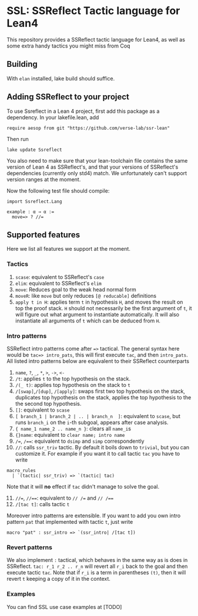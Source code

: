 # SSL: SSReflect Tactic language for Lean4

This repository provides a SSReflect tactic language for Lean4, as well as some extra handy tactics you might miss from Coq

## Building 

With `elan` installed, lake build should suffice.

## Adding SSReflect to your project

To use Ssreflect in a Lean 4 project, first add this package as a dependency. In your lakefile.lean, add

```lean
require aesop from git "https://github.com/verse-lab/ssr-lean"
```

Then run 

```
lake update Ssreflect
```

You also need to make sure that your lean-toolchain file contains the same version of Lean 4 as SSReflect's, and that your versions of SSReflect's dependencies (currently only std4) match. We unfortunately can't support version ranges at the moment.

Now the following test file should compile:

```lean
import Ssreflect.Lang

example : α → α :=
  move=> ? //=
```


## Supported features

Here we list all features we support at the moment.

### Tactics

1. `scase`: equivalent to SSReflect's `case`
2. `elim`: equivalent to SSReflect's `elim`
3. `move`:  Reduces goal to the weak head normal form
4. `moveR`: like `move` but only reduces `[@ reducable]` definitions
5. `apply t in H`: applies term `t` in hypothesis `H`, and moves the result on top the proof stack. `H` should not necessarily be the first argument of `t`, it will figure out what argument to instantiate automatically. It will also instantiate all arguments of `t` which can be deduced from `H`.

### Intro patterns

SSReflect intro patterns come after `=>` tactical. The general syntax here would be `tac=> intro_pats`, this will first execute `tac`, and then `intro_pats`. All listed intro patterns below are equivalent to their SSReflect counterparts

1. `name`, `?`, `_`, `*`, `>`, `->`, `<-`
2. `/t`: applies `t` to the top hypothesis on the stack.  
3. `/(_ t)`: applies top hypothesis on the stack to `t` 
4. `/[swap]`,`/[dup]`, `/[apply]`: swaps first two top hypothesis on the stack, duplicates top hypothesis on the stack, applies the top hypothesis to the the second top hypothesis. 
5. `[]`: equivalent to `scase`
6. `[ branch_1 | branch_2 | .. | branch_n  ]`: equivalent to `scase`, but runs `branch_i` on the `i`-th subgoal, appears after case analysis.
7. `{ name_1 name_2 .. name_n }`: clears all `name_i`s
8. `{}name`: equivalent to `clear name; intro name`
9. `/=`, `/==`: equivalent to `dsimp` and `simp` correspondently 
10. `//`: calls `ssr_triv` tactic. By default it boils down to `trivial`, but you can customize it. For example if you want it to call tactic `tac` you have to write 
```lean
macro_rules
  | `(tactic| ssr_triv) => `(tactic| tac)
```
Note that it will **no** effect if `tac` didn't manage to solve the goal.

11. `//=`, `//==`: equivalent to `// /=` and `// /==`
12. `/[tac t]`: calls tactic `t`

Moreover intro patterns are extensible. If you want to add you own intro pattern `pat` that implemented with tactic `t`, just write 

```lean
macro "pat" : ssr_intro => `(ssr_intro| /[tac t])
```

### Revert patterns

We also implement `:` tactical, which behaves in the same way as is does in SSReflect. `tac: r_1 r_2 .. r_n` will revert all `r_i` back to the goal and then execute tactic `tac`. Note that if `r_i` is a term in parentheses `(t)`, then it will revert `t` keeping a copy of it in the context. 


### Examples

You can find SSL use case examples at [TODO]
